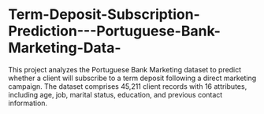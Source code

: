# Term-Deposit-Subscription-Prediction---Portuguese-Bank-Marketing-Data-
This project analyzes the Portuguese Bank Marketing dataset to predict whether a client will subscribe to a term deposit following a direct marketing campaign. The dataset comprises 45,211 client records with 16 attributes, including age, job, marital status, education, and previous contact information.
